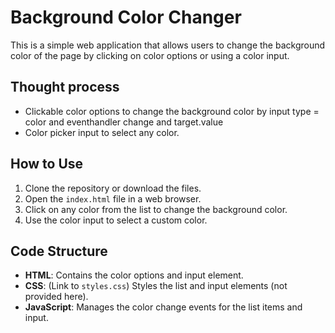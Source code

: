 # Background Color Changer

This is a simple web application that allows users to change the background color of the page by clicking on color options or using a color input.

## Thought process

- Clickable color options to change the background color by input type = color and eventhandler change and target.value
- Color picker input to select any color.

## How to Use

1. Clone the repository or download the files.
2. Open the `index.html` file in a web browser.
3. Click on any color from the list to change the background color.
4. Use the color input to select a custom color.

## Code Structure

- **HTML**: Contains the color options and input element.
- **CSS**: (Link to `styles.css`) Styles the list and input elements (not provided here).
- **JavaScript**: Manages the color change events for the list items and input.


